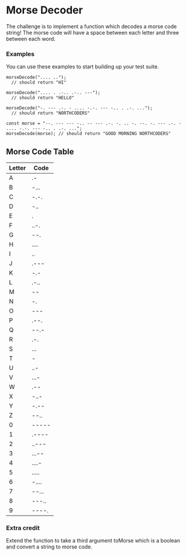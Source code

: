 # Morse Decoder

The challenge is to implement a function which decodes a morse code string! The morse code will have a space between each letter and three between each word.

### Examples

You can use these examples to start building up your test suite.

```
morseDecode(".... ..");
  // should return "HI"

morseDecode(".... . .-.. .-.. ---");
  // should return "HELLO"

morseDecode("-. --- .-. - .... -.-. --- -.. . .-. ...");
  // should return "NORTHCODERS"

const morse = "--. --- --- -.. -- --- .-. -. .. -. --. -. --- .-. - .... -.-. --- -.. . .-. ...";
morseDecode(morse); // should return "GOOD MORNING NORTHCODERS"
```

## Morse Code Table

| Letter | Code  |
| ------ | ----- |
| A      | .-    |
| B      | -...  |
| C      | -.-.  |
| D      | -..   |
| E      | .     |
| F      | ..-.  |
| G      | --.   |
| H      | ....  |
| I      | ..    |
| J      | .---  |
| K      | -.-   |
| L      | .-..  |
| M      | --    |
| N      | -.    |
| O      | ---   |
| P      | .--.  |
| Q      | --.-  |
| R      | .-.   |
| S      | ...   |
| T      | -     |
| U      | ..-   |
| V      | ...-  |
| W      | .--   |
| X      | -..-  |
| Y      | -.--  |
| Z      | --..  |
| 0      | ----- |
| 1      | .---- |
| 2      | ..--- |
| 3      | ...-- |
| 4      | ....- |
| 5      | ..... |
| 6      | -.... |
| 7      | --... |
| 8      | ---.. |
| 9      | ----. |

### Extra credit

Extend the function to take a third argument toMorse which is a boolean and convert a string to morse code.
